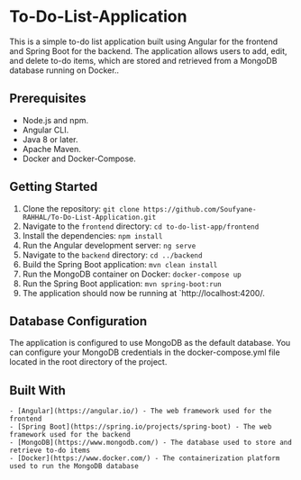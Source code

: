 # To-Do-List-Application
This is a simple to-do list application built using Angular for the frontend and Spring Boot for the backend. The application allows users to add, edit, and delete to-do items, which are stored and retrieved from a MongoDB database running on Docker..

## Prerequisites
- Node.js and npm.
- Angular CLI.
- Java 8 or later.
- Apache Maven.
- Docker and Docker-Compose.

## Getting Started
1. Clone the repository: `git clone https://github.com/Soufyane-RAHHAL/To-Do-List-Application.git`
2. Navigate to the `frontend` directory: `cd to-do-list-app/frontend`
3. Install the dependencies: `npm install`
4. Run the Angular development server: `ng serve`
5. Navigate to the `backend` directory: `cd ../backend`
6. Build the Spring Boot application: `mvn clean install`
7. Run the MongoDB container on Docker: `docker-compose up` 
7. Run the Spring Boot application: `mvn spring-boot:run`
8. The application should now be running at `http://localhost:4200/.
## Database Configuration
The application is configured to use MongoDB as the default database. You can configure your MongoDB credentials in the docker-compose.yml file located in the root directory of the project.

## Built With
    - [Angular](https://angular.io/) - The web framework used for the frontend
    - [Spring Boot](https://spring.io/projects/spring-boot) - The web framework used for the backend
    - [MongoDB](https://www.mongodb.com/) - The database used to store and retrieve to-do items
    - [Docker](https://www.docker.com/) - The containerization platform used to run the MongoDB database
